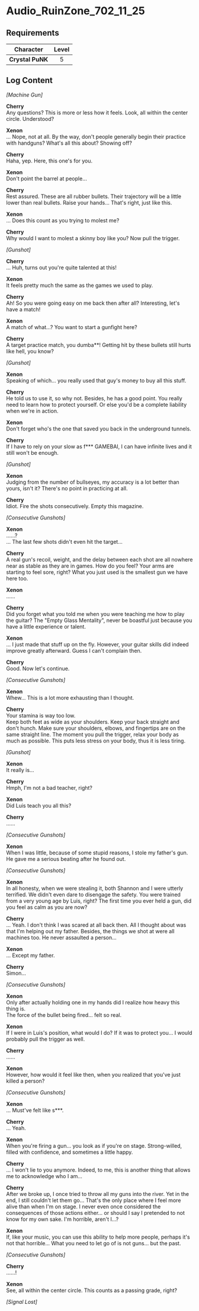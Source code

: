# Audio_RuinZone_702_11_25
## Requirements
|   Character    |Level|
|----------------|:---:|
|**Crystal PuNK**|  5  |

## Log Content
*\[Machine Gun\]*

**Cherry**<br>
Any questions? This is more or less how it feels. Look, all within the center circle. Understood?

**Xenon**<br>
... Nope, not at all. By the way, don't people generally begin their practice with handguns? What's all this about? Showing off?

**Cherry**<br>
Haha, yep. Here, this one's for you.

**Xenon**<br>
Don't point the barrel at people...

**Cherry**<br>
Rest assured. These are all rubber bullets. Their trajectory will be a little lower than real bullets. Raise your hands... That's right, just like this.

**Xenon**<br>
... Does this count as you trying to molest me?

**Cherry**<br>
Why would I want to molest a skinny boy like you? Now pull the trigger.

*\[Gunshot\]*

**Cherry**<br>
... Huh, turns out you're quite talented at this!

**Xenon**<br>
It feels pretty much the same as the games we used to play.

**Cherry**<br>
Ah! So you were going easy on me back then after all? Interesting, let's have a match!

**Xenon**<br>
A match of what...? You want to start a gunfight here?

**Cherry**<br>
A target practice match, you dumba\*\*! Getting hit by these bullets still hurts like hell, you know?

*\[Gunshot\]*

**Xenon**<br>
Speaking of which... you really used that guy's money to buy all this stuff.

**Cherry**<br>
He told us to use it, so why not. Besides, he has a good point. You really need to learn how to protect yourself. Or else you'd be a complete liability when we're in action.

**Xenon**<br>
Don't forget who's the one that saved you back in the underground tunnels.

**Cherry**<br>
If I have to rely on your slow as f\*\*\* GAMEBAI, I can have infinite lives and it still won't be enough.

*\[Gunshot\]*

**Xenon**<br>
Judging from the number of bullseyes, my accuracy is a lot better than yours, isn't it? There's no point in practicing at all.

**Cherry**<br>
Idiot. Fire the shots consecutively. Empty this magazine.

*\[Consecutive Gunshots\]*

**Xenon**<br>
......?<br>
... The last few shots didn't even hit the target...

**Cherry**<br>
A real gun's recoil, weight, and the delay between each shot are all nowhere near as stable as they are in games. How do you feel? Your arms are starting to feel sore, right? What you just used is the smallest gun we have here too.

**Xenon**<br>
......

**Cherry**<br>
Did you forget what you told me when you were teaching me how to play the guitar? The "Empty Glass Mentality", never be boastful just because you have a little experience or talent.

**Xenon**<br>
... I just made that stuff up on the fly. However, your guitar skills did indeed improve greatly afterward. Guess I can't complain then.

**Cherry**<br>
Good. Now let's continue.

*\[Consecutive Gunshots\]*

**Xenon**<br>
Whew... This is a lot more exhausting than I thought.

**Cherry**<br>
Your stamina is way too low.<br>
Keep both feet as wide as your shoulders. Keep your back straight and don't hunch. Make sure your shoulders, elbows, and fingertips are on the same straight line. The moment you pull the trigger, relax your body as much as possible. This puts less stress on your body, thus it is less tiring.

*\[Gunshot\]*

**Xenon**<br>
It really is...

**Cherry**<br>
Hmph, I'm not a bad teacher, right?

**Xenon**<br>
Did Luis teach you all this?

**Cherry**<br>
......

*\[Consecutive Gunshots\]*

**Xenon**<br>
When I was little, because of some stupid reasons, I stole my father's gun. He gave me a serious beating after he found out.

*\[Consecutive Gunshots\]*

**Xenon**<br>
In all honesty, when we were stealing it, both Shannon and I were utterly terrified. We didn't even dare to disengage the safety. You were trained from a very young age by Luis, right? The first time you ever held a gun, did you feel as calm as you are now?

**Cherry**<br>
... Yeah. I don't think I was scared at all back then. All I thought about was that I'm helping out my father. Besides, the things we shot at were all machines too. He never assaulted a person...

**Xenon**<br>
... Except my father.

**Cherry**<br>
Simon...

*\[Consecutive Gunshots\]*

**Xenon**<br>
Only after actually holding one in my hands did I realize how heavy this thing is.<br>
The force of the bullet being fired... felt so real.

**Xenon**<br>
If I were in Luis's position, what would I do? If it was to protect you... I would probably pull the trigger as well.

**Cherry**<br>
......

**Xenon**<br>
However, how would it feel like then, when you realized that you've just killed a person?

*\[Consecutive Gunshots\]*

**Xenon**<br>
... Must've felt like s\*\*\*.

**Cherry**<br>
... Yeah.

**Xenon**<br>
When you're firing a gun... you look as if you're on stage. Strong\-willed, filled with confidence, and sometimes a little happy.

**Cherry**<br>
... I won't lie to you anymore. Indeed, to me, this is another thing that allows me to acknowledge who I am...

**Cherry**<br>
After we broke up, I once tried to throw all my guns into the river. Yet in the end, I still couldn't let them go... That's the only place where I feel more alive than when I'm on stage. I never even once considered the consequences of those actions either... or should I say I pretended to not know for my own sake. I'm horrible, aren't I...?

**Xenon**<br>
If, like your music, you can use this ability to help more people, perhaps it's not that horrible... What you need to let go of is not guns... but the past.

*\[Consecutive Gunshots\]*

**Cherry**<br>
......!

**Xenon**<br>
See, all within the center circle. This counts as a passing grade, right?

*[Signal Lost]*
